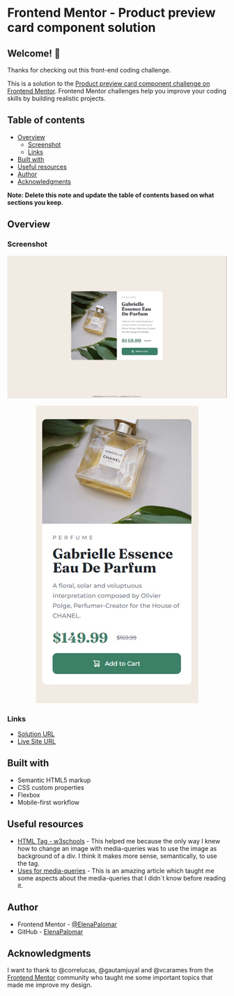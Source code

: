 # Frontend Mentor - Product preview card component solution

## Welcome! 👋

Thanks for checking out this front-end coding challenge.

This is a solution to the [Product preview card component challenge on Frontend Mentor](https://www.frontendmentor.io/challenges/product-preview-card-component-GO7UmttRfa). Frontend Mentor challenges help you improve your coding skills by building realistic projects.

## Table of contents

- [Overview](#overview)
  - [Screenshot](#screenshot)
  - [Links](#links)
- [Built with](#built-with)
- [Useful resources](#useful-resources)
- [Author](#author)
- [Acknowledgments](#acknowledgments)

**Note: Delete this note and update the table of contents based on what sections you keep.**

## Overview

### Screenshot

<img src="./screenshots/product-previes-card-desktop.jpg"/>
<p align="center">
  <img src="./screenshots/product-previes-card-mobile.jpg"/>
</p>

### Links

- [Solution URL](https://github.com/ElenaPalomar/product-preview-card)
- [Live Site URL](https://elenapalomar.github.io/product-preview-card)

## Built with

- Semantic HTML5 markup
- CSS custom properties
- Flexbox
- Mobile-first workflow

## Useful resources

- [HTML <picture> Tag - w3schools](https://www.w3schools.com/tags/tag_picture.asp) - This helped me because the only way I knew how to change an image with media-queries was to use the image as background of a div. I think it makes more sense, semantically, to use the <picture> tag.
- [Uses for media-queries](https://web.dev/learn/design/media-queries/) - This is an amazing article which taught me some aspects about the media-queries that I didn´t know before reading it.

## Author

- Frontend Mentor - [@ElenaPalomar](https://www.frontendmentor.io/profile/ElenaPalomar)
- GitHub - [ElenaPalomar](https://github.com/search?q=ElenaPalomar)

## Acknowledgments

I want to thank to @correlucas, @gautamjuyal and @vcarames from the [Frontend Mentor](https://www.frontendmentor.io/home) community who taught me some important topics that made me improve my design.
